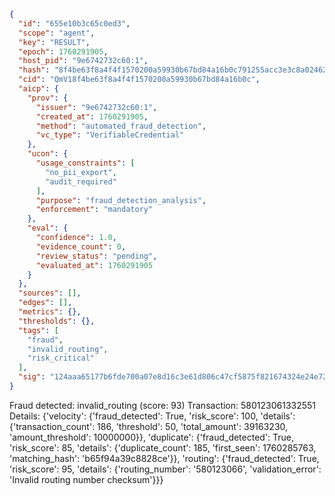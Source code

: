 ```json
{
  "id": "655e10b3c65c0ed3",
  "scope": "agent",
  "key": "RESULT",
  "epoch": 1760291905,
  "host_pid": "9e6742732c60:1",
  "hash": "8f4be63f8a4f4f1570200a59930b67bd84a16b0c791255acc3e3c8a02462d30d",
  "cid": "QmV18f4be63f8a4f4f1570200a59930b67bd84a16b0c",
  "aicp": {
    "prov": {
      "issuer": "9e6742732c60:1",
      "created_at": 1760291905,
      "method": "automated_fraud_detection",
      "vc_type": "VerifiableCredential"
    },
    "ucon": {
      "usage_constraints": [
        "no_pii_export",
        "audit_required"
      ],
      "purpose": "fraud_detection_analysis",
      "enforcement": "mandatory"
    },
    "eval": {
      "confidence": 1.0,
      "evidence_count": 0,
      "review_status": "pending",
      "evaluated_at": 1760291905
    }
  },
  "sources": [],
  "edges": [],
  "metrics": {},
  "thresholds": {},
  "tags": [
    "fraud",
    "invalid_routing",
    "risk_critical"
  ],
  "sig": "124aaa65177b6fde700a07e8d16c3e61d806c47cf5875f821674324e24e721b6"
}
```

Fraud detected: invalid_routing (score: 93)
Transaction: 580123061332551
Details: {'velocity': {'fraud_detected': True, 'risk_score': 100, 'details': {'transaction_count': 186, 'threshold': 50, 'total_amount': 39163230, 'amount_threshold': 10000000}}, 'duplicate': {'fraud_detected': True, 'risk_score': 85, 'details': {'duplicate_count': 185, 'first_seen': 1760285763, 'matching_hash': 'b65f94a39c8828ce'}}, 'routing': {'fraud_detected': True, 'risk_score': 95, 'details': {'routing_number': '580123066', 'validation_error': 'Invalid routing number checksum'}}}
